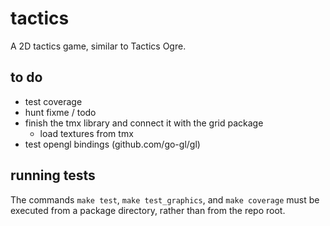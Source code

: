 # tactics

A 2D tactics game, similar to Tactics Ogre.

## to do

- test coverage
- hunt fixme / todo
- finish the tmx library and connect it with the grid package
  - load textures from tmx
- test opengl bindings (github.com/go-gl/gl)

## running tests

The commands `make test`, `make test_graphics`, and `make coverage` must be
executed from a package directory, rather than from the repo root.
